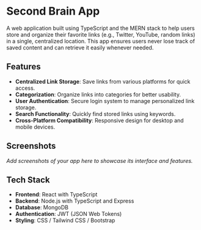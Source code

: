 # Second Brain App  

A web application built using TypeScript and the MERN stack to help users store and organize their favorite links (e.g., Twitter, YouTube, random links) in a single, centralized location. This app ensures users never lose track of saved content and can retrieve it easily whenever needed.  

## Features  
- **Centralized Link Storage**: Save links from various platforms for quick access.  
- **Categorization**: Organize links into categories for better usability.  
- **User Authentication**: Secure login system to manage personalized link storage.  
- **Search Functionality**: Quickly find stored links using keywords.  
- **Cross-Platform Compatibility**: Responsive design for desktop and mobile devices.  

## Screenshots  
*Add screenshots of your app here to showcase its interface and features.*  

## Tech Stack  
- **Frontend**: React with TypeScript  
- **Backend**: Node.js with TypeScript and Express  
- **Database**: MongoDB  
- **Authentication**: JWT (JSON Web Tokens)  
- **Styling**: CSS / Tailwind CSS / Bootstrap  
